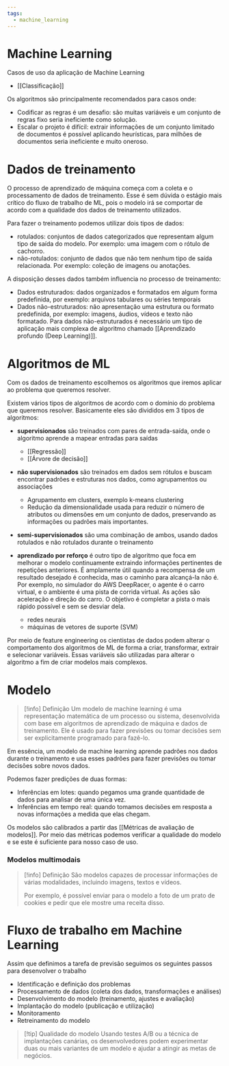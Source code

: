 ```yaml
---
tags:
  - machine_learning
---
```

# Machine Learning

Casos de uso da aplicação de Machine Learning

- [[Classificação]]

Os algoritmos são principalmente recomendados para casos onde:

- Codificar as regras é um desafio: são muitas variáveis e um conjunto de regras fixo seria ineficiente como solução.
- Escalar o projeto é difícil: extrair informações de um conjunto limitado de documentos é possível aplicando heurísticas, para milhões de documentos seria ineficiente e muito oneroso.

# Dados de treinamento

O processo de aprendizado de máquina começa com a coleta e o processamento de dados de treinamento. Esse é sem dúvida o estágio mais crítico do fluxo de trabalho de ML, pois o modelo irá se comportar de acordo com a qualidade dos dados de treinamento utilizados.

Para fazer o treinamento podemos utilizar dois tipos de dados:

- rotulados: conjuntos de dados categorizados que representam algum tipo de saída do modelo. Por exemplo: uma imagem com o rótulo de cachorro.
- não-rotulados: conjunto de dados que não tem nenhum tipo de saída relacionada. Por exemplo: coleção de imagens ou anotações.

A disposição desses dados também influencia no processo de treinamento:

- Dados estruturados: dados organizados e formatados em algum forma predefinida, por exemplo: arquivos tabulares ou séries temporais
- Dados não-estruturados: não apresentação uma estrutura ou formato predefinida, por exemplo: imagens, áudios, vídeos e texto não formatado. Para dados não-estruturados é necessário um tipo de aplicação mais complexa de algoritmo chamado [[Aprendizado profundo (Deep Learning)]].
# Algoritmos de ML

Com os dados de treinamento escolhemos os algoritmos que iremos aplicar ao problema que queremos resolver.

Existem vários tipos de algoritmos de acordo com o domínio do problema que queremos resolver. Basicamente eles são divididos em 3 tipos de algoritmos:

- **supervisionados** são treinados com pares de entrada-saída, onde o algoritmo aprende a mapear entradas para saídas
	- [[Regressão]]
	- [[Árvore de decisão]]

- **não supervisionados** são treinados em dados sem rótulos e buscam encontrar padrões e estruturas nos dados, como agrupamentos ou associações
	- Agrupamento em clusters, exemplo k-means clustering
	- Redução da dimensionalidade usada para reduzir o número de atributos ou dimensões em um conjunto de dados, preservando as informações ou padrões mais importantes.

- **semi-supervisionados** são uma combinação de ambos, usando dados rotulados e não rotulados durante o treinamento

- **aprendizado por reforço** é outro tipo de algoritmo que foca em melhorar o modelo continuamente extraindo informações pertinentes de repetições anteriores. É amplamente útil quando a recompensa de um resultado desejado é conhecida, mas o caminho para alcançá-la não é. Por exemplo, no simulador do AWS DeepRacer, o agente é o carro virtual, e o ambiente é uma pista de corrida virtual. As ações são aceleração e direção do carro. O objetivo é completar a pista o mais rápido possível e sem se desviar dela.
	- redes neurais
	- máquinas de vetores de suporte (SVM)

Por meio de feature engineering os cientistas de dados podem alterar o comportamento dos algoritmos de ML de forma a criar, transformar, extrair e selecionar variáveis. Essas variáveis são utilizadas para alterar o algoritmo a fim de criar modelos mais complexos.

# Modelo

> [!info] Definição
> Um modelo de machine learning é uma representação matemática de um processo ou sistema, desenvolvida com base em algoritmos de aprendizado de máquina e dados de treinamento. Ele é usado para fazer previsões ou tomar decisões sem ser explicitamente programado para fazê-lo.

 Em essência, um modelo de machine learning aprende padrões nos dados durante o treinamento e usa esses padrões para fazer previsões ou tomar decisões sobre novos dados.

Podemos fazer predições de duas formas:

- Inferências em lotes: quando pegamos uma grande quantidade de dados para analisar de uma única vez.
- Inferências em tempo real: quando tomamos decisões em resposta a novas informações a medida que elas chegam.

Os modelos são calibrados a partir das [[Métricas de avaliação de modelos]]. Por meio das métricas podemos verificar a qualidade do modelo e se este é suficiente para nosso caso de uso.

### Modelos multimodais

> [!info] Definição
> São modelos capazes de processar informações de várias modalidades, incluindo imagens, textos e vídeos.
> 
> Por exemplo, é possível enviar para o modelo a foto de um prato de cookies e pedir que ele mostre uma receita disso.

# Fluxo de trabalho em Machine Learning

Assim que definimos a tarefa de previsão seguimos os seguintes passos para desenvolver o trabalho

- Identificação e definição dos problemas
- Processamento de dados (coleta dos dados, transformações e análises)
- Desenvolvimento do modelo (treinamento, ajustes e avaliação)
- Implantação do modelo (publicação e utilização)
- Monitoramento
- Retreinamento do modelo

> [!tip] Qualidade do modelo
> Usando testes A/B ou a técnica de implantações canárias, os desenvolvedores podem experimentar duas ou mais variantes de um modelo e ajudar a atingir as metas de negócios.